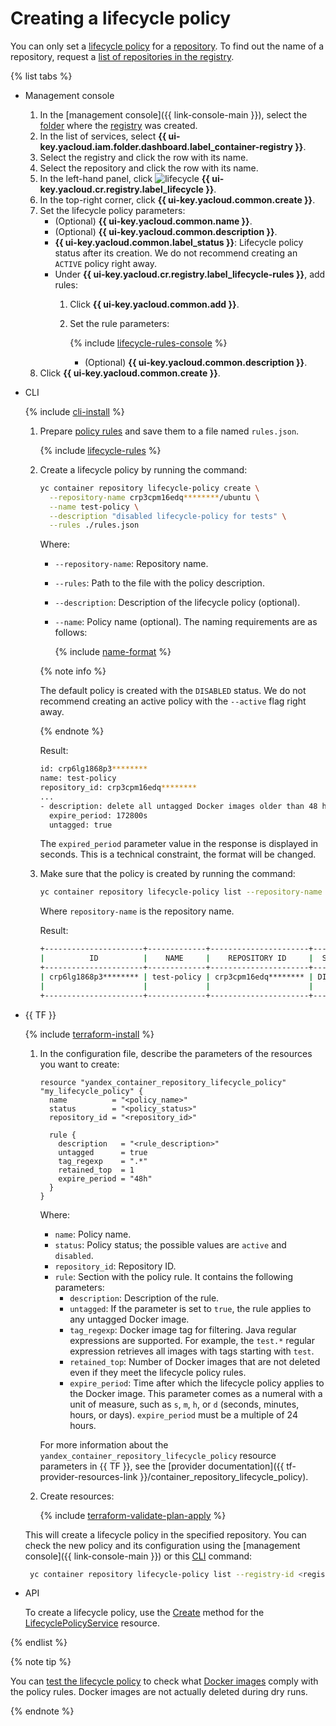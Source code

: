 # Creating a lifecycle policy

You can only set a [lifecycle policy](../../concepts/lifecycle-policy.md) for a [repository](../../concepts/repository.md). To find out the name of a repository, request a [list of repositories in the registry](../repository/repository-list.md#repository-get).

{% list tabs %}

- Management console

   1. In the [management console]({{ link-console-main }}), select the [folder](../../../resource-manager/concepts/resources-hierarchy.md#folder) where the [registry](../../concepts/registry.md) was created.
   1. In the list of services, select **{{ ui-key.yacloud.iam.folder.dashboard.label_container-registry }}**.
   1. Select the registry and click the row with its name.
   1. Select the repository and click the row with its name.
   1. In the left-hand panel, click ![lifecycle](../../../_assets/console-icons/arrows-rotate-right.svg) **{{ ui-key.yacloud.cr.registry.label_lifecycle }}**.
   1. In the top-right corner, click **{{ ui-key.yacloud.common.create }}**.
   1. Set the lifecycle policy parameters:
      * (Optional) **{{ ui-key.yacloud.common.name }}**.
      * (Optional) **{{ ui-key.yacloud.common.description }}**.
      * **{{ ui-key.yacloud.common.label_status }}**: Lifecycle policy status after its creation. We do not recommend creating an `ACTIVE` policy right away.
      * Under **{{ ui-key.yacloud.cr.registry.label_lifecycle-rules }}**, add rules:
         1. Click **{{ ui-key.yacloud.common.add }}**.
         1. Set the rule parameters:

            {% include [lifecycle-rules-console](../../../_includes/container-registry/lifecycle-rules-console.md) %}

            * (Optional) **{{ ui-key.yacloud.common.description }}**.
   1. Click **{{ ui-key.yacloud.common.create }}**.

- CLI

   {% include [cli-install](../../../_includes/cli-install.md) %}

   1. Prepare [policy rules](../../concepts/lifecycle-policy.md#lifecycle-rules) and save them to a file named `rules.json`.

      {% include [lifecycle-rules](../../../_includes/container-registry/lifecycle-rules.md) %}

   1. Create a lifecycle policy by running the command:

      ```bash
      yc container repository lifecycle-policy create \
        --repository-name crp3cpm16edq********/ubuntu \
        --name test-policy \
        --description "disabled lifecycle-policy for tests" \
        --rules ./rules.json
      ```

      Where:
      * `--repository-name`: Repository name.
      * `--rules`: Path to the file with the policy description.
      * `--description`: Description of the lifecycle policy (optional).
      * `--name`: Policy name (optional). The naming requirements are as follows:

         {% include [name-format](../../../_includes/name-format.md) %}

      {% note info %}

      The default policy is created with the `DISABLED` status. We do not recommend creating an active policy with the `--active` flag right away.

      {% endnote %}

      Result:

      ```bash
      id: crp6lg1868p3********
      name: test-policy
      repository_id: crp3cpm16edq********
      ...
      - description: delete all untagged Docker images older than 48 hours
        expire_period: 172800s
        untagged: true
      ```

      The `expired_period` parameter value in the response is displayed in seconds. This is a technical constraint, the format will be changed.
   1. Make sure that the policy is created by running the command:

      ```bash
      yc container repository lifecycle-policy list --repository-name crp3cpm16edq********/ubuntu
      ```

      Where `repository-name` is the repository name.

      Result:

      ```bash
      +----------------------+-------------+----------------------+----------+---------------------+-------------------------------+
      |          ID          |    NAME     |    REPOSITORY ID     |  STATUS  |       CREATED       |          DESCRIPTION          |
      +----------------------+-------------+----------------------+----------+---------------------+-------------------------------+
      | crp6lg1868p3******** | test-policy | crp3cpm16edq******** | DISABLED | 2020-05-28 15:05:58 | disabled lifecycle-policy for |
      |                      |             |                      |          |                     | tests                         |
      +----------------------+-------------+----------------------+----------+---------------------+-------------------------------+
      ```

- {{ TF }}

   {% include [terraform-install](../../../_includes/terraform-install.md) %}

   1. In the configuration file, describe the parameters of the resources you want to create:

      ```hcl
      resource "yandex_container_repository_lifecycle_policy" "my_lifecycle_policy" {
        name          = "<policy_name>"
        status        = "<policy_status>"
        repository_id = "<repository_id>"

        rule {
          description   = "<rule_description>"
          untagged      = true
          tag_regexp    = ".*"
          retained_top  = 1
          expire_period = "48h"
        }
      }
      ```

      Where:

      * `name`: Policy name.
      * `status`: Policy status; the possible values are `active` and `disabled`.
      * `repository_id`: Repository ID.
      * `rule`: Section with the policy rule. It contains the following parameters:
         * `description`: Description of the rule.
         * `untagged`: If the parameter is set to `true`, the rule applies to any untagged Docker image.
         * `tag_regexp`: Docker image tag for filtering. Java regular expressions are supported. For example, the `test.*` regular expression retrieves all images with tags starting with `test`.
         * `retained_top`: Number of Docker images that are not deleted even if they meet the lifecycle policy rules.
         * `expire_period`: Time after which the lifecycle policy applies to the Docker image. This parameter comes as a numeral with a unit of measure, such as `s`, `m`, `h`, or `d` (seconds, minutes, hours, or days). `expire_period` must be a multiple of 24 hours.

      For more information about the `yandex_container_repository_lifecycle_policy` resource parameters in {{ TF }}, see the [provider documentation]({{ tf-provider-resources-link }}/container_repository_lifecycle_policy).

   1. Create resources:

      {% include [terraform-validate-plan-apply](../../../_tutorials/terraform-validate-plan-apply.md) %}

   This will create a lifecycle policy in the specified repository. You can check the new policy and its configuration using the [management console]({{ link-console-main }}) or this [CLI](../../../cli/quickstart.md) command:

   ```bash
    yc container repository lifecycle-policy list --registry-id <registry_ID>
   ```

- API

   To create a lifecycle policy, use the [Create](../../api-ref/grpc/lifecycle_policy_service.md#Create) method for the [LifecyclePolicyService](../../api-ref/grpc/lifecycle_policy_service.md) resource.

{% endlist %}

{% note tip %}

You can [test the lifecycle policy](lifecycle-policy-dry-run.md) to check what [Docker images](../../concepts/docker-image.md) comply with the policy rules. Docker images are not actually deleted during dry runs.

{% endnote %}